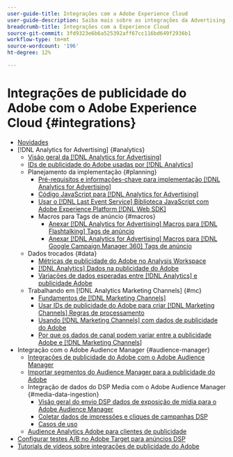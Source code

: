 ```yaml
---
user-guide-title: Integrações com a Adobe Experience Cloud
user-guide-description: Saiba mais sobre as integrações da Advertising DSP e da Advertising Search com outros produtos e serviços da Adobe Experience Cloud.
breadcrumb-title: Integrações com a Experience Cloud
source-git-commit: 3fd9323e6b6a525392aff67cc116bd649f2936b1
workflow-type: tm+mt
source-wordcount: '196'
ht-degree: 12%

---
```



# Integrações de publicidade do Adobe com o Adobe Experience Cloud {#integrations}

<!--  ADD LATER: and Adobe Experience Platform -->

+ [Novidades](/help/integrations/home.md)
+ [!DNL Analytics for Advertising] {#analytics}
   + [Visão geral da [!DNL Analytics for Advertising]](/help/integrations/analytics/overview.md)
   + [IDs de publicidade do Adobe usadas por [!DNL Analytics]](/help/integrations/analytics/ids.md)
   + Planejamento da implementação {#planning}
      + [Pré-requisitos e informações-chave para implementação [!DNL Analytics for Advertising]](/help/integrations/analytics/prerequisites.md)
      + [Código JavaScript para [!DNL Analytics for Advertising]](/help/integrations/analytics/javascript.md)
      + [Usar o [!DNL Last Event Service] Biblioteca JavaScript com Adobe Experience Platform [!DNL Web SDK]](/help/integrations/analytics/web-sdk.md)
      + Macros para Tags de anúncio {#macros}
         + [Anexar [!DNL Analytics for Advertising] Macros para [!DNL Flashtalking] Tags de anúncio](/help/integrations/analytics/macros-flashtalking.md)
         + [Anexar [!DNL Analytics for Advertising] Macros para [!DNL Google Campaign Manager 360] Tags de anúncio](/help/integrations/analytics/macros-google-campaign-manager.md)
   + Dados trocados {#data}
      + [Métricas de publicidade do Adobe no Analysis Workspace](/help/integrations/analytics/advertising-metrics-in-analytics.md)
      + [[!DNL Analytics] Dados na publicidade do Adobe](/help/integrations/analytics/analytics-data-in-advertising.md)
      + [Variações de dados esperadas entre [!DNL Analytics] e publicidade Adobe](/help/integrations/analytics/data-variances.md)
   + Trabalhando em [!DNL Analytics Marketing Channels] {#mc}
      + [Fundamentos de [!DNL Marketing Channels]](/help/integrations/analytics/marketing-channels/mc-overview.md)
      + [Usar IDs de publicidade do Adobe para criar [!DNL Marketing Channels] Regras de processamento](/help/integrations/analytics/marketing-channels/mc-ids.md)
      + [Usando [!DNL Marketing Channels] com dados de publicidade do Adobe](/help/integrations/analytics/marketing-channels/mc-ac-data.md)
      + [Por que os dados de canal podem variar entre a publicidade Adobe e [!DNL Marketing Channels]](/help/integrations/analytics/marketing-channels/mc-data-variances.md)
+ Integração com o Adobe Audience Manager {#audience-manager}
   + [Integrações de publicidade do Adobe com o Adobe Audience Manager](/help/integrations/audience-manager/overview.md)
   + [Importar segmentos do Audience Manager para a publicidade do Adobe](/help/integrations/audience-manager/import-audiences.md)
   + Integração de dados do DSP Media com o Adobe Audience Manager {#media-data-ingestion}
      + [Visão geral do envio DSP dados de exposição de mídia para o Adobe Audience Manager](/help/integrations/audience-manager/media-data-integration/overview.md)
      + [Coletar dados de impressões e cliques de campanhas DSP](/help/integrations/audience-manager/media-data-integration/collect.md)
      + [Casos de uso](/help/integrations/audience-manager/media-data-integration/use-cases.md)
   + [Audience Analytics Adobe para clientes de publicidade](/help/integrations/audience-manager/audience-analytics.md)
+ [Configurar testes A/B no Adobe Target para anúncios DSP](/help/integrations/target/overview-ab-tests.md)
+ [Tutorials de vídeos sobre integrações de publicidade do Adobe](https://experienceleague.adobe.com/docs/advertising-cloud-learn/tutorials/overview.html)<!-- rename if the tutorials TOC structure changes -->
